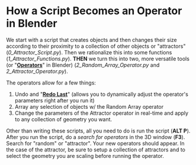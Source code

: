 # How a Script Becomes an Operator in Blender

We start with a script that creates objects and then changes their size according to their proximity to a collection of other objects or "attractors" (_0_Attractor_Script.py_). Then we rationalize this into some functions (_1_Attractor_Functions.py_). __THEN__ we turn this into two, more versatile tools (or "[__Operators__](https://docs.blender.org/manual/en/dev/advanced/scripting/addon_tutorial.html?highlight=operators)" in Blender) (_2_Random_Array_Operator.py_ and _2_Attractor_Operator.py_).

The operators allow for a few things:
1. Undo and "[__Redo Last__](https://docs.blender.org/manual/en/dev/interface/undo_redo.html#redo-last)" (allows you to dynamically adjust the operator's parameters right after you run it)
2. Array any selection of objects w/ the Random Array operator
3. Change the parameters of the Attractor operator in real-time and apply to any collection of geometry you want.

Other than writing these scripts, all you need to do is run the script (__ALT P__). After you run the script, do a _search for operators_ in the 3D window (__F3__). Search for "random" or "attractor". Your new operators should appear. In the case of the attractor, be sure to setup a collection of attractors and to select the geometry you are scaling before running the operator.
